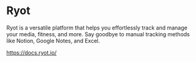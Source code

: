 # Ryot

Ryot is a versatile platform that helps you effortlessly track and manage your media, fitness, and more. Say goodbye to manual tracking methods like Notion, Google Notes, and Excel.

https://docs.ryot.io/
